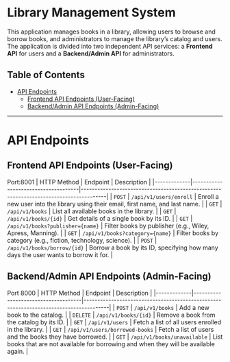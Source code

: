 # Library Management System

This application manages books in a library, allowing users to browse and borrow books, and administrators to manage the library’s catalog and users. The application is divided into two independent API services: a **Frontend API** for users and a **Backend/Admin API** for administrators.

## Table of Contents

- [API Endpoints](#api-endpoints)
  - [Frontend API Endpoints (User-Facing)](#frontend-api-endpoints-user-facing)
  - [Backend/Admin API Endpoints (Admin-Facing)](#backendadmin-api-endpoints-admin-facing)

---

# API Endpoints

## Frontend API Endpoints (User-Facing)

Port:8001
| HTTP Method | Endpoint | Description |
|-------------|-------------------------------------|---------------------------------------------------------------------------------------|
| `POST` | `/api/v1/users/enroll` | Enroll a new user into the library using their email, first name, and last name. |
| `GET` | `/api/v1/books` | List all available books in the library. |
| `GET` | `/api/v1/books/{id}` | Get details of a single book by its ID. |
| `GET` | `/api/v1/books?publisher={name}` | Filter books by publisher (e.g., Wiley, Apress, Manning). |
| `GET` | `/api/v1/books?category={name}` | Filter books by category (e.g., fiction, technology, science). |
| `POST` | `/api/v1/books/borrow/{id}` | Borrow a book by its ID, specifying how many days the user wants to borrow it for. |

## Backend/Admin API Endpoints (Admin-Facing)

Port 8000
| HTTP Method | Endpoint | Description |
|-------------|-------------------------------------|---------------------------------------------------------------------------------------|
| `POST` | `/api/v1/books` | Add a new book to the catalog. |
| `DELETE` | `/api/v1/books/{id}` | Remove a book from the catalog by its ID. |
| `GET` | `/api/v1/users` | Fetch a list of all users enrolled in the library. |
| `GET` | `/api/v1/users/borrowed-books` | Fetch a list of users and the books they have borrowed. |
| `GET` | `/api/v1/books/unavailable` | List books that are not available for borrowing and when they will be available again. |
